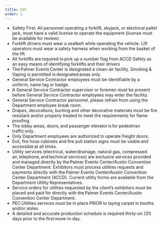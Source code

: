 ```yaml
---
title: GSC
order: 1
---
```


- Safety First: All personnel operating a forklift, skyjack, or electrical pallet jack, must have a valid license to operate the equipment (license must be available for review).
- Forklift drivers must wear a seatbelt while operating the vehicle. Lift operators must wear a safety harness when working from the basket of the lift.
- All forklifts are required to pick up a number flag from ACCD Safety as an easy means of identifying forklifts and their drivers
- The Palmer Events Center is designated a clean-air facility. Smoking & Vaping is permitted in designated areas only.
- General Service Contractor employees must be identifiable by a uniform, name tag or badge.
- A General Service Contractor supervisor or foremen must be present before General Service Contractor employees may enter the facility.
- General Service Contractor personnel, please refrain from using the Department employee break room.
- Drapes, decorations, bunting and other decorative materials must be fire resistant and/or properly treated to meet the requirements for flame proofing.
- The lobby areas, doors, and passenger elevator is for pedestrian traffic only.
- Only Department employees are authorized to operate freight doors.
- Exit, fire hose cabinets and fire pull station signs must be visible and accessible at all times.
- Utility services (electrical, water/drainage, natural gas, compressed air, telephone, and technical services) are exclusive services provided and managed directly by the Palmer Events Center/Austin Convention Center Department. Exhibitors must process utilities requests and payments directly with the Palmer Events Center/Austin Convention Center Department (ACCD). Current utility forms are available from the Department Utility Representatives.
- Service orders for utilities requested by the client’s exhibitors must be placed and paid for directly with the Palmer Events Center/Austin Convention Center Department.
- PEC Utilities services must be in place PRIOR to laying carpet in booths and/or aisles.
- A detailed and accurate production schedule is required thirty-on (31) days prior to the first move-in day.
